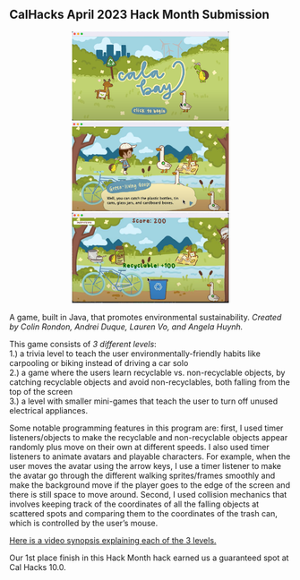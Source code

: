 ## CalHacks April 2023 Hack Month Submission

<p align="center">
  <img src = "./Screenshots/CalHacks1.png" width=280/>
  <img src = "./Screenshots/CalHacks2.png" width=280/>
  <img src = "./Screenshots/CalHacks3.png" width=280/>
</p>

A game, built in Java, that promotes environmental sustainability. _Created by Colin Rondon, Andrei Duque, Lauren Vo, and Angela Huynh._

This game consists of _3 different levels_:\
1.) a trivia level to teach the user environmentally-friendly habits like carpooling or biking instead of driving a car solo\
2.) a game where the users learn recyclable vs. non-recyclable objects, by catching recyclable objects and avoid non-recyclables, both falling from the top of the screen\
3.) a level with smaller mini-games that teach the user to turn off unused electrical appliances.

Some notable programming features in this program are: first, I used timer listeners/objects to make the recyclable and non-recyclable objects appear randomly plus move on their own at different speeds. I also used timer listeners to animate avatars and playable characters. For example, when the user moves the avatar using the arrow keys, I use a timer listener to make the avatar go through the different walking sprites/frames smoothly and make the background move if the player goes to the edge of the screen and there is still space to move around. Second, I used collision mechanics that involves keeping track of the coordinates of all the falling objects at scattered spots and comparing them to the coordinates of the trash can, which is controlled by the user’s mouse.

[Here is a video synopsis explaining each of the 3 levels.](https://youtu.be/Uyp3ljLLolY?si=nNR7iJKyN-PVRsRu)

Our 1st place finish in this Hack Month hack earned us a guaranteed spot at Cal Hacks 10.0.
